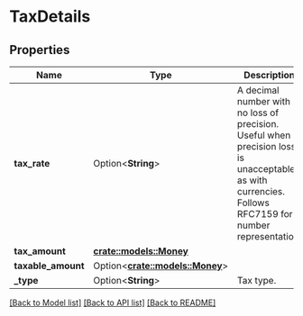 # TaxDetails

## Properties

Name | Type | Description | Notes
------------ | ------------- | ------------- | -------------
**tax_rate** | Option<**String**> | A decimal number with no loss of precision. Useful when precision loss is unacceptable, as with currencies. Follows RFC7159 for number representation. | [optional]
**tax_amount** | [**crate::models::Money**](Money.md) |  | 
**taxable_amount** | Option<[**crate::models::Money**](Money.md)> |  | [optional]
**_type** | Option<**String**> | Tax type. | [optional]

[[Back to Model list]](../README.md#documentation-for-models) [[Back to API list]](../README.md#documentation-for-api-endpoints) [[Back to README]](../README.md)



